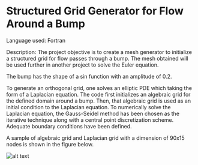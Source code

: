 # Structured Grid Generator for Flow Around a Bump

Language used: Fortran

Description: 
The project objective is to create a mesh generator to initialize a structured grid for flow passes through a bump. The mesh obtained will be used further in another project to solve the Euler equation.

The bump has the shape of a sin function with an amplitude of 0.2. 

To generate an orthogonal grid, one solves an elliptic PDE which taking the form of a Laplacian equation. The code first initializes an algebraic grid for the defined domain around a bump. Then, that algebraic grid is used as an initial condition to the Laplacian equation. To numerically solve the Laplacian equation, the Gauss-Seidel method has been chosen as the iterative technique along with a central point discretization scheme. Adequate boundary conditions have been defined.

A sample of algebraic grid and Laplacian grid with a dimension of 90x15 nodes is shown in the figure below.

![alt text](https://github.com/AhmedHeshamSaad/StrGridBUMP.git/algebric_and_laplace_grid_90x15.png?raw=true)